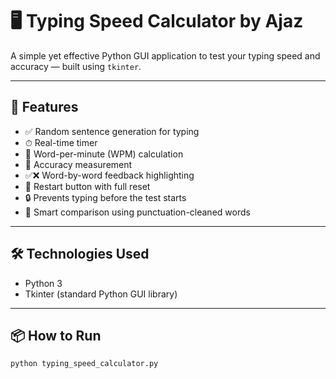 # 🖥️ Typing Speed Calculator by Ajaz

A simple yet effective Python GUI application to test your typing speed and accuracy — built using `tkinter`.

---

## 🚀 Features

- ✅ Random sentence generation for typing
- ⏱ Real-time timer
- 📏 Word-per-minute (WPM) calculation
- 🎯 Accuracy measurement
- ✅❌ Word-by-word feedback highlighting
- 🔁 Restart button with full reset
- 🔒 Prevents typing before the test starts
- 🧠 Smart comparison using punctuation-cleaned words

---


## 🛠️ Technologies Used

- Python 3
- Tkinter (standard Python GUI library)

---

## 📦 How to Run

```bash
python typing_speed_calculator.py
